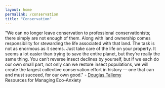 ```yaml
---
layout: home                                                            
permalink: /conservation
title: "Conservation"
---
```


<div>
"We can no longer leave conservation to professional conservationists; there simply are not enough of them. Along with land ownership comes responsibility for stewarding the life associated with that land. The task is not as enormous as it seems. Just take care of the life on your property. It seems a lot easier than trying to save the entire planet, but they’re really the same thing. You can’t reverse insect declines by yourself, but if we each do our own small part, not only can we restore insect populations, we will create the largest collective conservation effort in history — one that can and must succeed, for our own good." - <a href="https://www.washingtonpost.com/outlook/welcome-bugs-into-your-yard-you-might-just-save-the-world/2020/02/20/62b0a12c-4d18-11ea-b721-9f4cdc90bc1c_story.html" target="_blank">Douglas Tallemy</a>
</div>
Resources for Managing Eco-Anxiety


